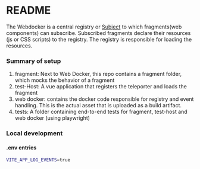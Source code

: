 # README

The Webdocker is a central registry or [Subject](https://en.wikipedia.org/wiki/Observer_pattern)
to which fragments(web components) can subscribe. Subscribed fragments declare their resources (js or CSS scripts) to the
registry. The registry is responsible for loading the resources.

### Summary of setup

1. fragment: Next to Web Docker, this repo contains a fragment folder, which mocks the behavior of a fragment
2. test-Host: A vue application that registers the teleporter and loads the fragment
3. web docker: contains the docker code responsible for registry and event handling. This is the actual asset that
   is uploaded as a build artifact.
4. tests: A folder containing end-to-end tests for fragment, test-host and web docker (using playwright)

### Local development

#### .env entries

```bash
VITE_APP_LOG_EVENTS=true
```
